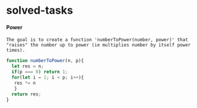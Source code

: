 # solved-tasks
#### Power
     
    The goal is to create a function 'numberToPower(number, power)' that "raises" the number up to power (ie multiplies number by itself power times).


```javascript
function numberToPower(n, p){
  let res = n;
  if(p === 0) return 1;
  for(let i = 1; i < p; i++){
   res *= n
   }
  return res;
}

```
